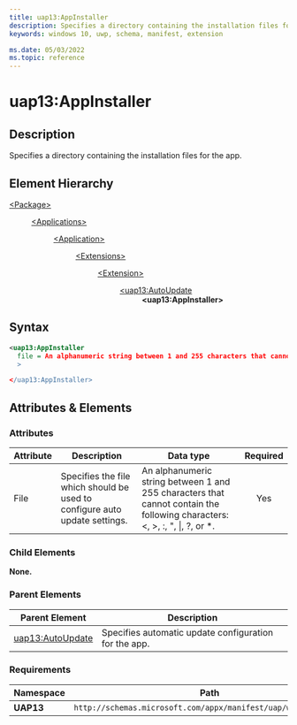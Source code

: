 ```yaml
---
title: uap13:AppInstaller
description: Specifies a directory containing the installation files for the app.
keywords: windows 10, uwp, schema, manifest, extension

ms.date: 05/03/2022
ms.topic: reference
---
```


# uap13:AppInstaller

## Description

Specifies a directory containing the installation files for the app.

## Element Hierarchy

<dl>
<dt><a href="element-package.md">&lt;Package&gt;</a></dt>
<dd>
<dl>
<dt><a href="element-applications.md">&lt;Applications&gt;</a></dt>
<dd>
<dl>
<dt><a href="element-application.md">&lt;Application&gt;</a></dt>
<dd>
<dl>
<dt><a href="element-extensions.md">&lt;Extensions&gt;</a></dt>
<dd>
<dl>
<dt><a href="element-extension.md">&lt;Extension&gt;</a></dt>
<dd>
<dl>
<dt><a href="element-uap13-autoupdate.md">&lt;uap13:AutoUpdate</a></dt>
<dd><strong>&lt;uap13:AppInstaller&gt;</strong></dd>
</dl>
</dd>
</dl>
</dd>
</dl>
</dd>
</dl>
</dd>
</dl>
</dd>
</dl>

## Syntax

``` XML
<uap13:AppInstaller 
  file = An alphanumeric string between 1 and 255 characters that cannot contain the following characters: <, >, :, ", |, ?, or *.
  >

</uap13:AppInstaller>
```

## Attributes & Elements

### Attributes

| Attribute | Description | Data type | Required |
|-|-|-|:-:|
| File | Specifies the file which should be used to configure auto update settings. | An alphanumeric string between 1 and 255 characters that cannot contain the following characters: <, >, :, ", &#124;, ?, or *. | Yes |

### Child Elements

**None.**

### Parent Elements

| Parent Element | Description |
|-|-|
| [uap13:AutoUpdate](element-uap13-autoupdate.md) | Specifies automatic update configuration for the app. | Should match the value "AppInstaller". The value is NOT case sensitive. |

### Requirements

| Namespace | Path |
|-|-|
| **UAP13** | `http://schemas.microsoft.com/appx/manifest/uap/windows/10/13` |